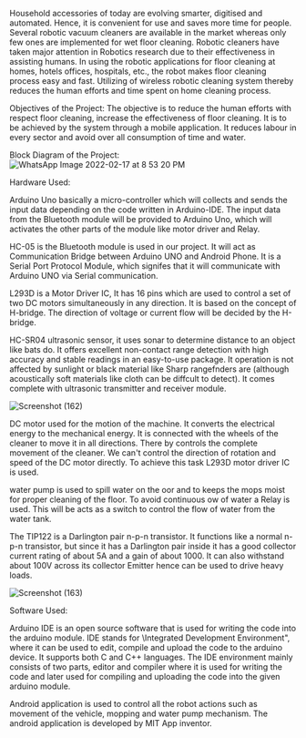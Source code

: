 Household accessories of today are evolving smarter, digitised and automated. Hence, it
is convenient for use and saves more time for people. Several robotic vacuum cleaners
are available in the market whereas only few ones are implemented for wet floor cleaning.
Robotic cleaners have taken major attention in Robotics research due to their effectiveness
in assisting humans. In using the robotic applications for floor cleaning at homes, hotels
offices, hospitals, etc., the robot makes floor cleaning process easy and fast. Utilizing of
wireless robotic cleaning system thereby reduces the human efforts and time spent on
home cleaning process.


Objectives of the Project:
The objective is to reduce the human efforts with respect floor cleaning, increase the
effectiveness of floor cleaning. It is to be achieved by the system through a mobile application. It reduces labour in every sector and avoid over all consumption of time and water.

Block Diagram of the Project:
![WhatsApp Image 2022-02-17 at 8 53 20 PM](https://user-images.githubusercontent.com/99895380/154513232-39264e94-a780-44dc-bb03-9c02f9ec218d.jpeg)


Hardware Used:

Arduino Uno basically a micro-controller which will collects and sends the input data depending on the code written in Arduino-IDE. The input data from the Bluetooth module
will be provided to Arduino Uno, which will activates the other parts of the module like
motor driver and Relay.


HC-05 is the Bluetooth module is used in our project. It will act as Communication
Bridge between Arduino UNO and Android Phone. It is a Serial Port Protocol Module,
which signifes that it will communicate with Arduino UNO via Serial communication.


L293D is a Motor Driver IC, It has 16 pins which are used to control a set of two DC motors
simultaneously in any direction. It is based on the concept of H-bridge. The direction of
voltage or current flow will be decided by the H-bridge.


HC-SR04 ultrasonic sensor, it uses sonar to determine distance to
an object like bats do. It offers excellent non-contact range detection with high accuracy
and stable readings in an easy-to-use package. It operation is not affected by sunlight or
black material like Sharp rangefnders are (although acoustically soft materials like cloth
can be diffcult to detect). It comes complete with ultrasonic transmitter and receiver
module.

![Screenshot (162)](https://user-images.githubusercontent.com/99895380/154809242-641c9ca1-cccf-4bef-a0a3-36ec4eace8c9.png)

DC motor used for the motion of the machine.
It converts the electrical energy to the mechanical energy. It is connected with the wheels
of the cleaner to move it in all directions. There by controls the complete movement of
the cleaner. We can't control the direction of rotation and speed of the DC motor directly.
To achieve this task L293D motor driver IC is used.

water pump is used to spill water on the 
oor and to keeps the mops moist for
proper cleaning of the 
floor. To avoid continuous 
ow of water a Relay is used. This will
be acts as a switch to control the 
flow of water from the water tank.

The TIP122 is a Darlington pair n-p-n transistor. It functions like a normal n-p-n transistor, but since it has a Darlington pair inside it has a good collector current rating of about 5A and a gain of about 1000. It can also withstand about 100V across its collector Emitter hence can be used to drive heavy loads.

![Screenshot (163)](https://user-images.githubusercontent.com/99895380/154809428-b3cd2c39-99af-4fa6-a3a7-db636eb4a222.png)

Software Used:

Arduino IDE is an open source software that is used for writing the code into the arduino
module. IDE stands for \Integrated Development Environment", where it can be used to
edit, compile and upload the code to the arduino device. It supports both C and C++
languages. The IDE environment mainly consists of two parts, editor and compiler where
it is used for writing the code and later used for compiling and uploading the code into
the given arduino module.

Android application is used to control all the robot actions such as movement of the
vehicle, mopping and water pump mechanism. The android application is developed by MIT App inventor.

